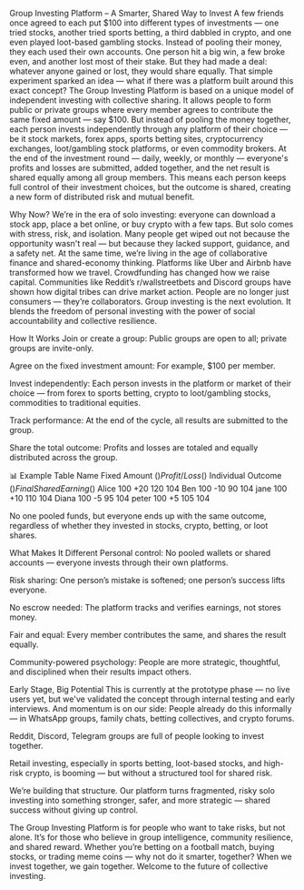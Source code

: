 Group Investing Platform – A Smarter, Shared Way to Invest
A few friends once agreed to each put $100 into different types of investments — one tried stocks, another tried sports betting, a third dabbled in crypto, and one even played loot-based gambling stocks. Instead of pooling their money, they each used their own accounts. One person hit a big win, a few broke even, and another lost most of their stake. But they had made a deal: whatever anyone gained or lost, they would share equally. That simple experiment sparked an idea — what if there was a platform built around this exact concept?
The Group Investing Platform is based on a unique model of independent investing with collective sharing. It allows people to form public or private groups where every member agrees to contribute the same fixed amount — say $100. But instead of pooling the money together, each person invests independently through any platform of their choice — be it stock markets, forex apps, sports betting sites, cryptocurrency exchanges, loot/gambling stock platforms, or even commodity brokers. At the end of the investment round — daily, weekly, or monthly — everyone's profits and losses are submitted, added together, and the net result is shared equally among all group members.
This means each person keeps full control of their investment choices, but the outcome is shared, creating a new form of distributed risk and mutual benefit.

Why Now?
We’re in the era of solo investing: everyone can download a stock app, place a bet online, or buy crypto with a few taps. But solo comes with stress, risk, and isolation. Many people get wiped out not because the opportunity wasn't real — but because they lacked support, guidance, and a safety net.
At the same time, we’re living in the age of collaborative finance and shared-economy thinking. Platforms like Uber and Airbnb have transformed how we travel. Crowdfunding has changed how we raise capital. Communities like Reddit’s r/wallstreetbets and Discord groups have shown how digital tribes can drive market action. People are no longer just consumers — they’re collaborators.
Group investing is the next evolution. It blends the freedom of personal investing with the power of social accountability and collective resilience.

How It Works
Join or create a group: Public groups are open to all; private groups are invite-only.


Agree on the fixed investment amount: For example, $100 per member.


Invest independently: Each person invests in the platform or market of their choice — from forex to sports betting, crypto to loot/gambling stocks, commodities to traditional equities.


Track performance: At the end of the cycle, all results are submitted to the group.


Share the total outcome: Profits and losses are totaled and equally distributed across the group.


📊 Example Table
Name
Fixed Amount ($)
Profit/Loss ($)
Individual Outcome ($)
Final Shared Earning ($)
Alice
         100
    +20
            120
                 104
Ben
         100
     -10
             90
                  104
jane
          100
     +10
            110
                  104
Diana
          100
     -5
             95
                  104
peter
           100
      +5
             105
                   104

No one pooled funds, but everyone ends up with the same outcome, regardless of whether they invested in stocks, crypto, betting, or loot shares.

What Makes It Different
Personal control: No pooled wallets or shared accounts — everyone invests through their own platforms.


Risk sharing: One person’s mistake is softened; one person’s success lifts everyone.


No escrow needed: The platform tracks and verifies earnings, not stores money.


Fair and equal: Every member contributes the same, and shares the result equally.


Community-powered psychology: People are more strategic, thoughtful, and disciplined when their results impact others.



Early Stage, Big Potential
This is currently at the prototype phase — no live users yet, but we've validated the concept through internal testing and early interviews. And momentum is on our side:
People already do this informally — in WhatsApp groups, family chats, betting collectives, and crypto forums.


Reddit, Discord, Telegram groups are full of people looking to invest together.


Retail investing, especially in sports betting, loot-based stocks, and high-risk crypto, is booming — but without a structured tool for shared risk.


We’re building that structure. Our platform turns fragmented, risky solo investing into something stronger, safer, and more strategic — shared success without giving up control.

The Group Investing Platform is for people who want to take risks, but not alone. It’s for those who believe in group intelligence, community resilience, and shared reward. Whether you’re betting on a football match, buying stocks, or trading meme coins — why not do it smarter, together?
When we invest together, we gain together.
 Welcome to the future of collective investing.

